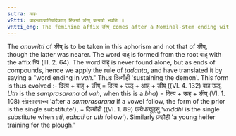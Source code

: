 ```yaml
---
sutra: वाहः
vRtti: वाहन्तात्प्रातिपदिकात् स्त्रियां ङीष् प्रत्ययो भवति ॥
vRtti_eng: The feminine affix ङीष् comes after a Nominal-stem ending with the word वाह् ॥
---
```

The _anuvritti_ of ङीष् is to be taken in this aphorism and not that of ङीप्, though the latter was nearer. The word वाह् is formed from the root वाह् with the affix ण्वि (III. 2. 64). The word वाह् is never found alone, but as ends of compounds, hence we apply the rule of _tadanta_, and have translated it by saying a "word ending in _vah_." Thus दित्यौही 'sustaining the demon'. This form is thus evolved :- दित्य + वाह् + ङीष् = दित्य + ऊठ् + आह् + ङीष् ((VI. 4. 132) वाह ऊठ्, _Uth_ is the _samprasarana_ of _vah_, when this is a _bha_) = दित्य + ऊह् + ङीष् (VI. 1. 108) संप्रसारणाच्च 'after a _samprasarana_ if a vowel follow, the form of the prior is the single substitute'), = दित्यौही ((VI. 1. 89) एत्येधत्यूठ्सु '_vriddhi_ is the single substitute when _eti_, _edhati_ or _uth_ follow'). Similarly प्रष्ठौही 'a young heifer training for the plough.'
